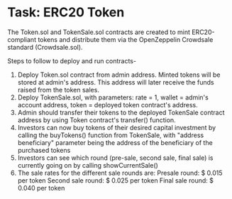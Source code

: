 # Task: ERC20 Token

The Token.sol and TokenSale.sol contracts are created to mint ERC20-compliant tokens and distribute them via the OpenZeppelin Crowdsale standard (Crowdsale.sol).

Steps to follow to deploy and run contracts-

1) Deploy Token.sol contract from admin address. Minted tokens will be stored at admin's address. This address will later receive the funds raised from the token sales.
2) Deploy TokenSale.sol, with parameters: rate = 1, wallet = admin's account address, token = deployed token contract's address.
3) Admin should transfer their tokens to the deployed TokenSale contract address by using Token contract's transfer() function.
4) Investors can now buy tokens of their desired capital investment by calling the buyTokens() function from TokenSale, with "address beneficiary" parameter being the address of the beneficiary of the purchased tokens
5) Investors can see which round (pre-sale, second sale, final sale) is currently going on by calling showCurrentSale()
6) The sale rates for the different sale rounds are: 
    Presale round: $ 0.015 per token
    Second sale round: $ 0.025 per token
    Final sale round: $ 0.040 per token
